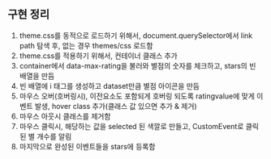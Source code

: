 ## 구현 정리
1. theme.css를 동적으로 로드하기 위해서, document.querySelector에서 link path 탐색 후, 없는 경우 themes/css 로드함
2. theme.css를 적용하기 위해서, 컨테이너 클래스 추가
3. container에서 data-max-rating을 불러와 별점의 숫자를 체크하고, stars의 빈 배열을 만듬
4. 빈 배열에 i 태그를 생성하고 dataset만큼 별점 아이콘을 만듬
5. 마우스 오버(호버링시), 이전요소도 포함되게 호버링 되도록 ratingvalue에 맞게 이벤트 발생, hover class 추가(클래스 값 있으면 추가 & 제거)
6. 마우스 아웃시 클래스를 제거함
7. 마우스 클릭시, 해당하는 값을 selected 된 색깔로 만들고, CustomEvent로 클릭된 별 개수를 알림
8. 마지막으로 완성된 이벤트들을 stars에 등록함